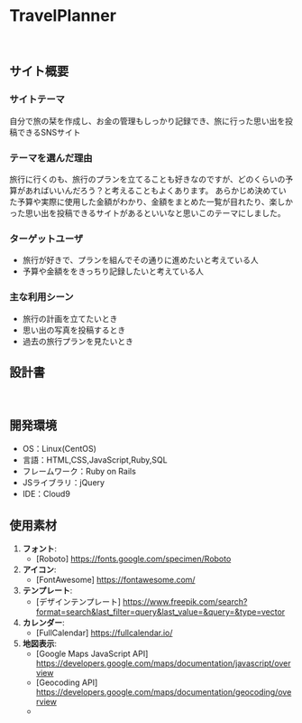 # TravelPlanner
​
## サイト概要
### サイトテーマ
<!--何を『目的』とし、どのような『分類』なのかを簡潔に書く-->
自分で旅の栞を作成し、お金の管理もしっかり記録でき、旅に行った思い出を投稿できるSNSサイト
​
### テーマを選んだ理由
<!--なぜこのようなテーマにしたかを説明する-->
旅行に行くのも、旅行のプランを立てることも好きなのですが、どのくらいの予算があればいいんだろう？と考えることもよくあります。
あらかじめ決めていた予算や実際に使用した金額がわかり、金額をまとめた一覧が目れたり、楽しかった思い出を投稿できるサイトがあるといいなと思いこのテーマにしました。
​
### ターゲットユーザ
- 旅行が好きで、プランを組んでその通りに進めたいと考えている人
- 予算や金額ををきっちり記録したいと考えている人
​
### 主な利用シーン
- 旅行の計画を立てたいとき
- 思い出の写真を投稿するとき
- 過去の旅行プランを見たいとき

## 設計書
<!--テーマを設定・提出する時点では不要です-->
​
## 開発環境
- OS：Linux(CentOS)
- 言語：HTML,CSS,JavaScript,Ruby,SQL
- フレームワーク：Ruby on Rails
- JSライブラリ：jQuery
- IDE：Cloud9
​
## 使用素材
1. **フォント**:
    - [Roboto] https://fonts.google.com/specimen/Roboto
2. **アイコン**:
    - [FontAwesome] https://fontawesome.com/
3. **テンプレート**:
    - [デザインテンプレート] https://www.freepik.com/search?format=search&last_filter=query&last_value=&query=&type=vector
4. **カレンダー**:
    - [FullCalendar] https://fullcalendar.io/
5. **地図表示**:
    - [Google Maps JavaScript API] https://developers.google.com/maps/documentation/javascript/overview
    - [Geocoding API] https://developers.google.com/maps/documentation/geocoding/overview
    - 